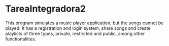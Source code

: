 # TareaIntegradora2
This program simulates a music player application, but the songs cannot be played.
It has a registration and login system, share songs and create playlists of three types, private, restricted and public, among other functionalities.